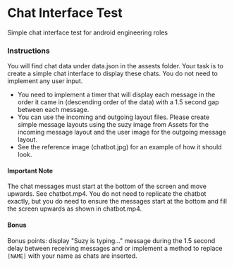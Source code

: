 # Chat Interface Test
Simple chat interface test for android engineering roles

### Instructions
You will find chat data under data.json in the assests folder. Your task is to create a simple chat interface to display these chats. You do not need to implement any user input.

- You need to implement a timer that will display each message in the order it came in (descending order of the data) with a 1.5 second gap between each message.
- You can use the incoming and outgoing layout files. Please create simple message layouts using the suzy image from Assets for the incoming message layout and the user image for the outgoing message layout.
- See the reference image (chatbot.jpg) for an example of how it should look.

#### Important Note
The chat messages must start at the bottom of the screen and move upwards. See chatbot.mp4. You do not need to replicate the chatbot exactly, but you do need to ensure the messages start at the bottom and fill the screen upwards as shown in chatbot.mp4.

#### Bonus
Bonus points: display "Suzy is typing..." message during the 1.5 second delay between receiving messages and or implement a method to replace `[NAME]` with your name as chats are inserted.

